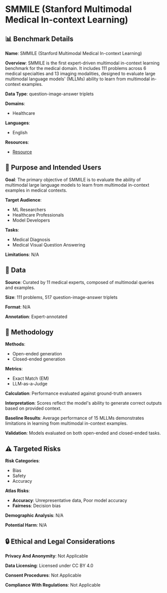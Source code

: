 # SMMILE (Stanford Multimodal Medical In-context Learning)

## 📊 Benchmark Details

**Name**: SMMILE (Stanford Multimodal Medical In-context Learning)

**Overview**: SMMILE is the first expert-driven multimodal in-context learning benchmark for the medical domain. It includes 111 problems across 6 medical specialties and 13 imaging modalities, designed to evaluate large multimodal language models' (MLLMs) ability to learn from multimodal in-context examples.

**Data Type**: question-image-answer triplets

**Domains**:
- Healthcare

**Languages**:
- English

**Resources**:
- [Resource](https://smmile-benchmark.github.io)

## 🎯 Purpose and Intended Users

**Goal**: The primary objective of SMMILE is to evaluate the ability of multimodal large language models to learn from multimodal in-context examples in medical contexts.

**Target Audience**:
- ML Researchers
- Healthcare Professionals
- Model Developers

**Tasks**:
- Medical Diagnosis
- Medical Visual Question Answering

**Limitations**: N/A

## 💾 Data

**Source**: Curated by 11 medical experts, composed of multimodal queries and examples.

**Size**: 111 problems, 517 question-image-answer triplets

**Format**: N/A

**Annotation**: Expert-annotated

## 🔬 Methodology

**Methods**:
- Open-ended generation
- Closed-ended generation

**Metrics**:
- Exact Match (EM)
- LLM-as-a-Judge

**Calculation**: Performance evaluated against ground-truth answers

**Interpretation**: Scores reflect the model's ability to generate correct outputs based on provided context.

**Baseline Results**: Average performance of 15 MLLMs demonstrates limitations in learning from multimodal in-context examples.

**Validation**: Models evaluated on both open-ended and closed-ended tasks.

## ⚠️ Targeted Risks

**Risk Categories**:
- Bias
- Safety
- Accuracy

**Atlas Risks**:
- **Accuracy**: Unrepresentative data, Poor model accuracy
- **Fairness**: Decision bias

**Demographic Analysis**: N/A

**Potential Harm**: N/A

## 🔒 Ethical and Legal Considerations

**Privacy And Anonymity**: Not Applicable

**Data Licensing**: Licensed under CC BY 4.0

**Consent Procedures**: Not Applicable

**Compliance With Regulations**: Not Applicable
